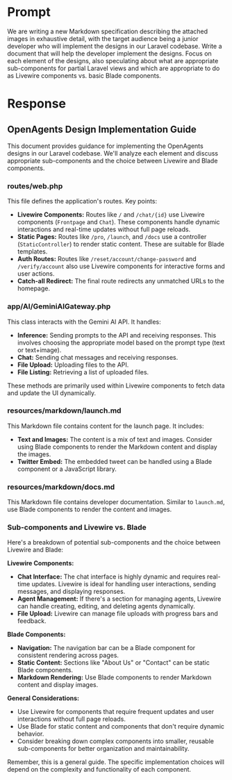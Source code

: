 # Prompt

We are writing a new Markdown specification describing the attached images in exhaustive detail, with the target
audience being a junior developer who will implement the designs in our Laravel codebase. Write a document that will
help the developer implement the designs. Focus on each element of the designs, also speculating about what are
appropriate sub-components for partial Laravel views and which are appropriate to do as Livewire components vs. basic
Blade components.

# Response

## OpenAgents Design Implementation Guide

This document provides guidance for implementing the OpenAgents designs in our Laravel codebase. We'll analyze each
element and discuss appropriate sub-components and the choice between Livewire and Blade components.

### routes/web.php

This file defines the application's routes. Key points:

* **Livewire Components:** Routes like `/` and `/chat/{id}` use Livewire components (`Frontpage` and `Chat`). These
  components handle dynamic interactions and real-time updates without full page reloads.
* **Static Pages:** Routes like `/pro`, `/launch`, and `/docs` use a controller (`StaticController`) to render static
  content. These are suitable for Blade templates.
* **Auth Routes:** Routes like `/reset/account/change-password` and `/verify/account` also use Livewire components for
  interactive forms and user actions.
* **Catch-all Redirect:** The final route redirects any unmatched URLs to the homepage.

### app/AI/GeminiAIGateway.php

This class interacts with the Gemini AI API. It handles:

* **Inference:** Sending prompts to the API and receiving responses. This involves choosing the appropriate model based
  on the prompt type (text or text+image).
* **Chat:** Sending chat messages and receiving responses.
* **File Upload:** Uploading files to the API.
* **File Listing:** Retrieving a list of uploaded files.

These methods are primarily used within Livewire components to fetch data and update the UI dynamically.

### resources/markdown/launch.md

This Markdown file contains content for the launch page. It includes:

* **Text and Images:** The content is a mix of text and images. Consider using Blade components to render the Markdown
  content and display the images.
* **Twitter Embed:** The embedded tweet can be handled using a Blade component or a JavaScript library.

### resources/markdown/docs.md

This Markdown file contains developer documentation. Similar to `launch.md`, use Blade components to render the content
and images.

### Sub-components and Livewire vs. Blade

Here's a breakdown of potential sub-components and the choice between Livewire and Blade:

**Livewire Components:**

* **Chat Interface:** The chat interface is highly dynamic and requires real-time updates. Livewire is ideal for
  handling user interactions, sending messages, and displaying responses.
* **Agent Management:** If there's a section for managing agents, Livewire can handle creating, editing, and deleting
  agents dynamically.
* **File Upload:** Livewire can manage file uploads with progress bars and feedback.

**Blade Components:**

* **Navigation:** The navigation bar can be a Blade component for consistent rendering across pages.
* **Static Content:** Sections like "About Us" or "Contact" can be static Blade components.
* **Markdown Rendering:** Use Blade components to render Markdown content and display images.

**General Considerations:**

* Use Livewire for components that require frequent updates and user interactions without full page reloads.
* Use Blade for static content and components that don't require dynamic behavior.
* Consider breaking down complex components into smaller, reusable sub-components for better organization and
  maintainability.

Remember, this is a general guide. The specific implementation choices will depend on the complexity and functionality
of each component.
